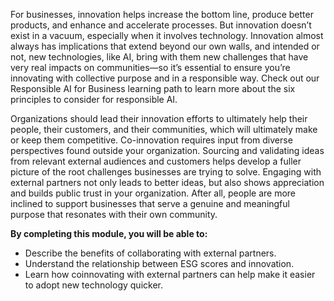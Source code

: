 For businesses, innovation helps increase the bottom line, produce better products, and enhance and accelerate processes. But innovation doesn’t exist in a vacuum, especially when it involves technology. Innovation almost always has implications that extend beyond our own walls, and intended or not, new technologies, like AI, bring with them new challenges that have very real impacts on communities—so it’s essential to ensure you’re innovating with collective purpose and in a responsible way. Check out our Responsible AI for Business learning path to learn more about the six principles to consider for responsible AI.

Organizations should lead their innovation efforts to ultimately help their people, their customers, and their communities, which will ultimately make or keep them competitive. Co-innovation requires input from diverse perspectives found outside your organization. Sourcing and validating ideas from relevant external audiences and customers helps develop a fuller picture of the root challenges businesses are trying to solve. Engaging with external partners not only leads to better ideas, but also shows appreciation and builds public trust in your organization. After all, people are more inclined to support businesses that serve a genuine and meaningful purpose that resonates with their own community.

**By completing this module, you will be able to:**

* Describe the benefits of collaborating with external partners.
* Understand the relationship between ESG scores and innovation.
* Learn how coinnovating with external partners can help make it easier to adopt new technology quicker.

